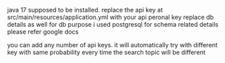 java 17 supposed to be installed. 
replace the api key at src/main/resources/application.yml with your api peronal key
replace db details as well
for db purpose i used postgresql for schema related details please refer google docs

you can add any number of api keys. it will automatically try with different key with same probability
every time the search topic will be different

